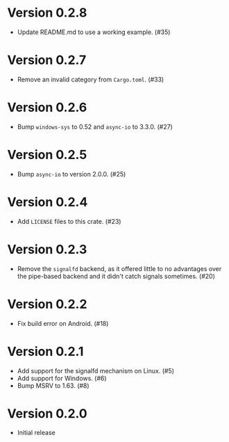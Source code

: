 # Version 0.2.8

- Update README.md to use a working example. (#35)

# Version 0.2.7

- Remove an invalid category from `Cargo.toml`. (#33)

# Version 0.2.6

- Bump `windows-sys` to 0.52 and `async-io` to 3.3.0. (#27)

# Version 0.2.5

- Bump `async-io` to version 2.0.0. (#25)

# Version 0.2.4

- Add `LICENSE` files to this crate. (#23)

# Version 0.2.3

- Remove the `signalfd` backend, as it offered little to no advantages over the pipe-based backend and it didn't catch signals sometimes. (#20)

# Version 0.2.2

- Fix build error on Android. (#18)

# Version 0.2.1

- Add support for the signalfd mechanism on Linux. (#5)
- Add support for Windows. (#6)
- Bump MSRV to 1.63. (#8)

# Version 0.2.0

- Initial release
